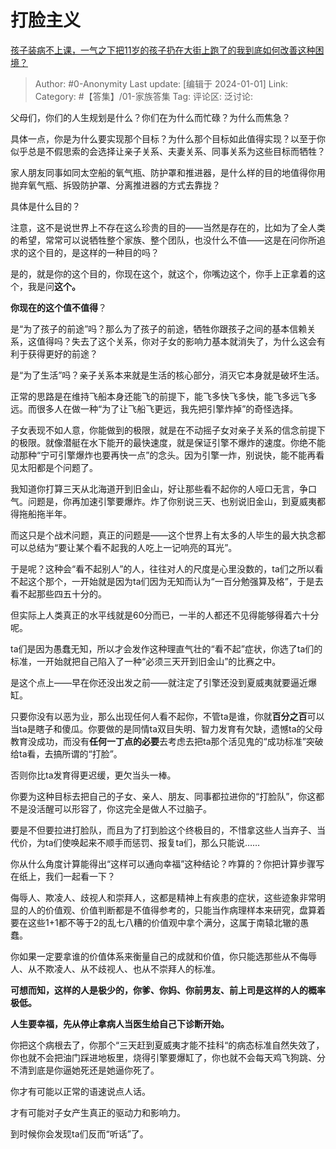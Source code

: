 # 打脸主义
 [孩子装病不上课，一气之下把11岁的孩子扔在大街上跑了的我到底如何改善这种困境？](https://www.zhihu.com/question/637329133/answer/3345414324)

> Author: #0-Anonymity
> Last update: [编辑于 2024-01-01]
> Link:
> Category: #【答集】/01-家族答集 
> Tag:
> 评论区:
> 泛讨论: 

父母们，你们的人生规划是什么？你们在为什么而忙碌？为什么而焦急？

具体一点，你是为什么要实现那个目标？为什么那个目标如此值得实现？以至于你似乎总是不假思索的会选择让亲子关系、夫妻关系、同事关系为这些目标而牺牲？

家人朋友同事如同太空船的氧气瓶、防护罩和推进器，是什么样的目的地值得你用抛弃氧气瓶、拆毁防护罩、分离推进器的方式去靠拢？

具体是什么目的？

注意，这不是说世界上不存在这么珍贵的目的——当然是存在的，比如为了全人类的希望，常常可以说牺牲整个家族、整个团队，也没什么不值——这是在问你所追求的这个目的，是这样的一种目的吗？

是的，就是你的这个目的，你现在这个，就这个，你嘴边这个，你手上正拿着的这个，我是问**这个。**

**你现在的这个值不值得**？

是“为了孩子的前途”吗？那么为了孩子的前途，牺牲你跟孩子之间的基本信赖关系，这值得吗？失去了这个关系，你对子女的影响力基本就消失了，为什么这会有利于获得更好的前途？

是“为了生活”吗？亲子关系本来就是生活的核心部分，消灭它本身就是破坏生活。

正常的思路是在维持飞船本身还能飞的前提下，能飞多快飞多快，能飞多远飞多远。而很多人在做一种“为了让飞船飞更远，我先把引擎炸掉”的奇怪选择。

子女表现不如人意，你能做到的极限，就是在不动摇子女对亲子关系的信念前提下的极限。就像潜艇在水下能开的最快速度，就是保证引擎不爆炸的速度。你绝不能动那种“宁可引擎爆炸也要再快一点”的念头。因为引擎一炸，别说快，能不能再看见太阳都是个问题了。

我知道你打算三天从北海道开到旧金山，好让那些看不起你的人哑口无言，争口气。问题是，你再加速引擎要爆炸。炸了你别说三天、也别说旧金山，到夏威夷都得拖船拖半年。

而这只是个战术问题，真正的问题是——这个世界上有太多的人毕生的最大执念都可以总结为“要让某个看不起我的人吃上一记响亮的耳光”。

于是呢？这种会“看不起别人”的人，往往对人的尺度是心里没数的，ta们之所以看不起这个那个，一开始就是因为ta们因为无知而认为“一百分勉强算及格”，于是去看不起那些四五十分的。

但实际上人类真正的水平线就是60分而已，一半的人都还不见得能够得着六十分呢。

ta们是因为愚蠢无知，所以才会发作这种理直气壮的“看不起”症状，你选了ta们的标准，一开始就把自己陷入了一种“必须三天开到旧金山”的比赛之中。

是这个点上——早在你还没出发之前——就注定了引擎还没到夏威夷就要逼近爆缸。

只要你没有以恶为业，那么出现任何人看不起你，不管ta是谁，你就**百分之百**可以当ta是瞎子和傻瓜。你要做的是同情ta双目失明、智力发育有欠缺，遗憾ta的父母教育没成功，而没有**任何一丁点的必要**去考虑去把ta那个活见鬼的“成功标准”突破给ta看，去搞所谓的“打脸”。

否则你比ta发育得更迟缓，更欠当头一棒。

你要为这种目标去把自己的子女、亲人、朋友、同事都拉进你的“打脸队”，你这都不是没活醒可以形容了，你这完全是做人不过脑子。

要是不但要拉进打脸队，而且为了打到脸这个终极目的，不惜拿这些人当弃子、当代价，为ta们使唤起来不顺手而惩罚、报复ta们，那么只能说……

你从什么角度计算能得出“这样可以通向幸福”这种结论？咋算的？你把计算步骤写在纸上，我们一起看一下？

侮辱人、欺凌人、歧视人和崇拜人，这都是精神上有疾患的症状，这些迹象非常明显的人的价值观、价值判断都是不值得参考的，只能当作病理样本来研究，盘算着要在这些1+1都不等于2的乱七八糟的价值观中拿个满分，这属于南辕北辙的愚蠢。

你如果一定要拿谁的价值体系来衡量自己的成就和价值，你只能选那些从不侮辱人、从不欺凌人、从不歧视人、也从不崇拜人的标准。

**可想而知，这样的人是极少的，你爹、你妈、你前男友、前上司是这样的人的概率极低。**

**人生要幸福，先从停止拿病人当医生给自己下诊断开始。**

你把这个病根去了，你那个“三天赶到夏威夷才能不挂科“的病态标准自然失效了，你也就不会把油门踩进地板里，烧得引擎要爆缸了，你也就不会每天鸡飞狗跳、分不清到底是你逼她死还是她逼你死了。

你才有可能以正常的语速说点人话。

才有可能对子女产生真正的驱动力和影响力。

到时候你会发现ta们反而“听话”了。
